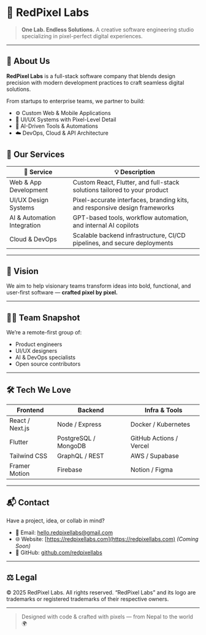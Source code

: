 # 🔴 RedPixel Labs

> **One Lab. Endless Solutions.**
> A creative software engineering studio specializing in pixel-perfect digital experiences.

---

## 🧠 About Us

**RedPixel Labs** is a full-stack software company that blends design precision with modern development practices to craft seamless digital solutions.

From startups to enterprise teams, we partner to build:
- ⚙️ Custom Web & Mobile Applications
- 🎨 UI/UX Systems with Pixel-Level Detail
- 🤖 AI-Driven Tools & Automations
- ☁️ DevOps, Cloud & API Architecture


## 💼 Our Services

| 🔧 Service                     | 💡 Description                                                                 |
|------------------------------|-------------------------------------------------------------------------------|
| Web & App Development        | Custom React, Flutter, and full-stack solutions tailored to your product     |
| UI/UX Design Systems         | Pixel-accurate interfaces, branding kits, and responsive design frameworks   |
| AI & Automation Integration  | GPT-based tools, workflow automation, and internal AI copilots               |
| Cloud & DevOps               | Scalable backend infrastructure, CI/CD pipelines, and secure deployments     |

---

## 🚀 Vision

We aim to help visionary teams transform ideas into bold, functional, and user-first software — **crafted pixel by pixel.**

---

## 👨‍💻 Team Snapshot

We’re a remote-first group of:
- Product engineers
- UI/UX designers
- AI & DevOps specialists
- Open source contributors

---

## 🛠 Tech We Love

| Frontend        | Backend         | Infra & Tools       |
|-----------------|-----------------|----------------------|
| React / Next.js | Node / Express  | Docker / Kubernetes  |
| Flutter         | PostgreSQL / MongoDB | GitHub Actions / Vercel |
| Tailwind CSS    | GraphQL / REST  | AWS / Supabase       |
| Framer Motion   | Firebase        | Notion / Figma       |

---

## 📬 Contact

Have a project, idea, or collab in mind?

- 📧 Email: [hello.redpixellabs@gmail.com](mailto:hello.redpixellabs@gmail.com)
- 🌐 Website: [https://redpixellabs.com](https://redpixellabs.com) *(Coming Soon)*
- 🐙 GitHub: [github.com/redpixellabs](https://github.com/redpixellabs)

---

## ⚖️ Legal

© 2025 RedPixel Labs. All rights reserved.
“RedPixel Labs” and its logo are trademarks or registered trademarks of their respective owners.

---

> Designed with code & crafted with pixels — from Nepal to the world 🌍
